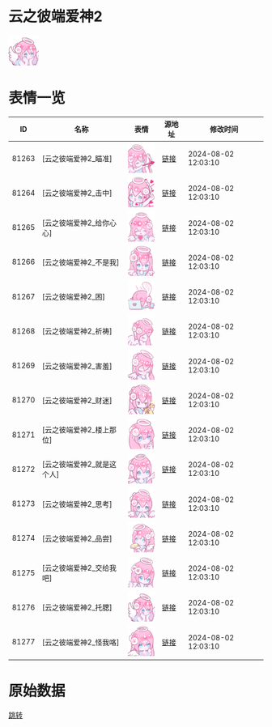 # 云之彼端爱神2

<img src="./cover.png" height="60" alt="cover" />

# 表情一览

|ID|名称|表情|源地址|修改时间|
|----|----|----|----|----|
|81263|[云之彼端爱神2_瞄准]|<img src="./pic/081263_%5B云之彼端爱神2_瞄准%5D.png" height="60" alt="瞄准"/>|[链接](https://i0.hdslb.com/bfs/garb/727afca815c95a5ef178e43639f7c2b457053816.png)|2024-08-02 12:03:10|
|81264|[云之彼端爱神2_击中]|<img src="./pic/081264_%5B云之彼端爱神2_击中%5D.png" height="60" alt="击中"/>|[链接](https://i0.hdslb.com/bfs/garb/6e1558a44478fa8f2135d82d3d8ca6ce5996b95e.png)|2024-08-02 12:03:10|
|81265|[云之彼端爱神2_给你心心]|<img src="./pic/081265_%5B云之彼端爱神2_给你心心%5D.png" height="60" alt="给你心心"/>|[链接](https://i0.hdslb.com/bfs/garb/9d773f242204bf3fa495bc092e89880a8956d40f.png)|2024-08-02 12:03:10|
|81266|[云之彼端爱神2_不是我]|<img src="./pic/081266_%5B云之彼端爱神2_不是我%5D.png" height="60" alt="不是我"/>|[链接](https://i0.hdslb.com/bfs/garb/56a361c485ba44260f0946c4888a7015a1aa3fa7.png)|2024-08-02 12:03:10|
|81267|[云之彼端爱神2_困]|<img src="./pic/081267_%5B云之彼端爱神2_困%5D.png" height="60" alt="困"/>|[链接](https://i0.hdslb.com/bfs/garb/8a77768b70d4a69fcda991000ff113378dcc6a87.png)|2024-08-02 12:03:10|
|81268|[云之彼端爱神2_祈祷]|<img src="./pic/081268_%5B云之彼端爱神2_祈祷%5D.png" height="60" alt="祈祷"/>|[链接](https://i0.hdslb.com/bfs/garb/1d4c3ab2809cbeca1ea4fc3f8fca53045f426696.png)|2024-08-02 12:03:10|
|81269|[云之彼端爱神2_害羞]|<img src="./pic/081269_%5B云之彼端爱神2_害羞%5D.png" height="60" alt="害羞"/>|[链接](https://i0.hdslb.com/bfs/garb/b4343efa453f0a768e97f8743dcf56c76c4467c3.png)|2024-08-02 12:03:10|
|81270|[云之彼端爱神2_财迷]|<img src="./pic/081270_%5B云之彼端爱神2_财迷%5D.png" height="60" alt="财迷"/>|[链接](https://i0.hdslb.com/bfs/garb/f62d2f47baa6901445e6b0654b1b172d5453dd7e.png)|2024-08-02 12:03:10|
|81271|[云之彼端爱神2_楼上那位]|<img src="./pic/081271_%5B云之彼端爱神2_楼上那位%5D.png" height="60" alt="楼上那位"/>|[链接](https://i0.hdslb.com/bfs/garb/6e15efe6b46834ef8b9f1452cee41ec8e62050ea.png)|2024-08-02 12:03:10|
|81272|[云之彼端爱神2_就是这个人]|<img src="./pic/081272_%5B云之彼端爱神2_就是这个人%5D.png" height="60" alt="就是这个人"/>|[链接](https://i0.hdslb.com/bfs/garb/e930a796a889e83d56f8436246890828315baf1b.png)|2024-08-02 12:03:10|
|81273|[云之彼端爱神2_思考]|<img src="./pic/081273_%5B云之彼端爱神2_思考%5D.png" height="60" alt="思考"/>|[链接](https://i0.hdslb.com/bfs/garb/a0e388af0aa34aa1c19deb54644ce9ed1d8eadb5.png)|2024-08-02 12:03:10|
|81274|[云之彼端爱神2_品尝]|<img src="./pic/081274_%5B云之彼端爱神2_品尝%5D.png" height="60" alt="品尝"/>|[链接](https://i0.hdslb.com/bfs/garb/5708bfb45103e11afe0cdc7aa3f3e1b5391daa70.png)|2024-08-02 12:03:10|
|81275|[云之彼端爱神2_交给我吧]|<img src="./pic/081275_%5B云之彼端爱神2_交给我吧%5D.png" height="60" alt="交给我吧"/>|[链接](https://i0.hdslb.com/bfs/garb/30cfc26de53a19c4d6108fa82071b886c93817c3.png)|2024-08-02 12:03:10|
|81276|[云之彼端爱神2_托腮]|<img src="./pic/081276_%5B云之彼端爱神2_托腮%5D.png" height="60" alt="托腮"/>|[链接](https://i0.hdslb.com/bfs/garb/42bbad508edc63dd1d4fa3b8d69f66b116913c20.png)|2024-08-02 12:03:10|
|81277|[云之彼端爱神2_怪我咯]|<img src="./pic/081277_%5B云之彼端爱神2_怪我咯%5D.png" height="60" alt="怪我咯"/>|[链接](https://i0.hdslb.com/bfs/garb/1f03c12a9bb7d5271db92d9d8aaa62994f632b68.png)|2024-08-02 12:03:10|

# 原始数据

[跳转](./raw.json)

